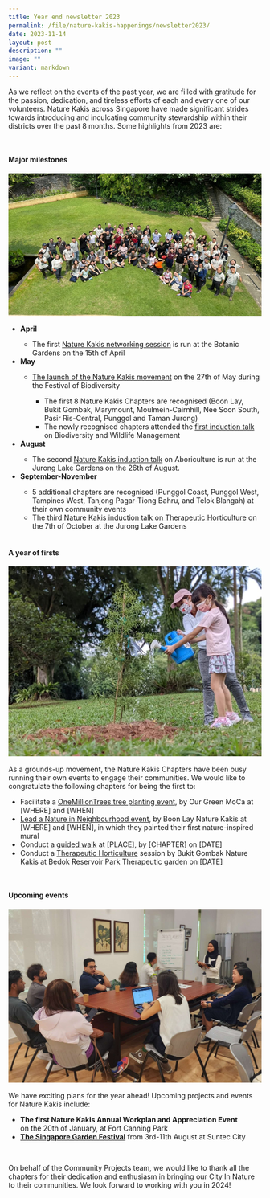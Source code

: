```yaml
---
title: Year end newsletter 2023
permalink: /file/nature-kakis-happenings/newsletter2023/
date: 2023-11-14
layout: post
description: ""
image: ""
variant: markdown
---
```

<section>
	<p>As we reflect on the events of the past year, we are filled with gratitude for the passion, dedication, and tireless efforts of each and every one of our volunteers. Nature Kakis across Singapore have made significant strides towards introducing and inculcating community stewardship within their districts over the past 8 months. Some highlights from 2023 are:</p>
<br>
</section>
<section>
<h4>Major milestones</h4>
<img src="/images/Group%20photos%20and%20Networking/grouppic1nk.jpg">
<ul>
<li><b>April</b></li>
<ul>
<li>The first <a href="">Nature Kakis networking session</a> is run at the Botanic Gardens on the 15th of April</li>
</ul>
<li><b>May</b></li>
<ul>
<li><a href="">The launch of the Nature Kakis movement</a> on the 27th of May during the Festival of Biodiversity </li>
<ul>
<li>The first 8 Nature Kakis Chapters are recognised (Boon Lay, Bukit Gombak, Marymount, Moulmein-Cairnhill, Nee Soon South, Pasir Ris-Central, Punggol and Taman Jurong)</li>
<li>The newly recognised chapters attended the <a href="">first induction talk</a> on Biodiversity and Wildlife Management</li>
</ul></ul>
<li><b>August</b></li>
<ul>
<li>The second <a href="/file/nature-kakis-happenings/permalink/">Nature Kakis induction talk</a> on Aboriculture is run at the Jurong Lake Gardens on the 26th of August.</li>
</ul>	
<li><b>September-November</b></li>
<ul>
<li>5 additional chapters are recognised (Punggol Coast, Punggol West, Tampines West, Tanjong Pagar-Tiong Bahru, and Telok Blangah) at their own community events</li>
<li>The <a href="/file/nature-kakis-happenings/induction7oct2023/">third Nature Kakis induction talk on Therapeutic Horticulture</a> on the 7th of October at the Jurong Lake Gardens
</li></ul>
<br>
</ul></section>
<section>
<h4>A year of firsts</h4>
<img src="/images/OMT/mpdb5763.JPG">
<p>As a grounds-up movement, the Nature Kakis Chapters have been busy running their own events to engage their communities. We would like to congratulate the following chapters for being the first to:</p>
<ul>
<li>Facilitate a <a href="">OneMillionTrees tree planting event</a>, by Our Green MoCa at [WHERE] and [WHEN]</li>
<li><a href="">Lead a Nature in Neighbourhood event</a>, by Boon Lay Nature Kakis at [WHERE] and [WHEN], in which they painted their first nature-inspired mural</li>
<li>Conduct a <a href="">guided walk</a> at [PLACE], by [CHAPTER] on [DATE]</li>
<li>Conduct a <a href="">Therapeutic Horticulture</a> session by Bukit Gombak Nature Kakis at Bedok Reservoir Park Therapeutic garden on [DATE]</li>
</ul>
<br>
</section>
<section>
<h4>Upcoming events</h4>
<img src="/images/Group%20photos%20and%20Networking/163f7d98-cac1-445d-aff9-cb56c289a59e.jpg">
<p>We have exciting plans for the year ahead! Upcoming projects and events for Nature Kakis include:</p>
<ul>
<li><b>The first Nature Kakis Annual Workplan and Appreciation Event</b></li> on the 20th of January, at Fort Canning Park
<li><b><a href="/https://sgf.nparks.gov.sg/">The Singapore Garden Festival</a></b> from 3rd-11th August at Suntec City</li>
</ul>
<br>
</section>
<section>
<p>On behalf of the Community Projects team, we would like to thank all the chapters for their dedication and enthusiasm in bringing our City In Nature to their communities. We look forward to working with you in 2024!</p>
</section>
